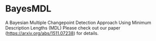 # BayesMDL
A Bayesian Multiple Changepoint Detection Approach Using Minimum Description Lengths (MDL)
Please check out our paper (https://arxiv.org/abs/1511.07238) for details. 
